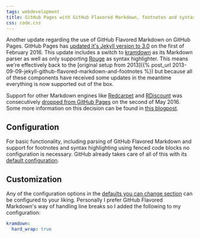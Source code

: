 ```yaml
---
tags: webdevelopment
title: GitHub Pages with GitHub Flavored Markdown, footnotes and syntax highlighting simplified
css: code.css
---
```


Another update regarding the use of GitHub Flavored Markdown on GitHub Pages. GitHub Pages has [updated it's Jekyll version to 3.0](https://github.blog/2016-02-01-github-pages-now-faster-and-simpler-with-jekyll-3-0/) on the first of February 2016.
This update includes a switch to [kramdown](https://kramdown.gettalong.org) as its Markdown parser as well as only supporting [Rouge](http://kramdown.gettalong.org/syntax_highlighter/rouge.html) as syntax highlighter. This means we're effectively back to the [original setup from 2013]({% post_url 2013-09-09-jekyll-github-flavored-markdown-and-footnotes %}) but because all of these components have received some updates in the meantime everything is now supported out of the box.

Support for other Markdown engines like [Redcarpet](https://github.com/vmg/redcarpet) and [RDiscount](https://github.com/davidfstr/rdiscount) was consecutively [dropped from GitHub Pages](https://github.blog/2016-05-02-github-pages-drops-support-for-rdiscount-redcarpet-and-redcloth-textile-markup-engines/) on the second of May 2016.
Some more information on this decision can be found in [this blogpost](https://github.blog/2016-04-01-a-look-behind-our-decision-to-standardize-on-a-single-markdown-engine-for-github-pages/).

## Configuration
For basic functionality, including parsing of GitHub Flavored Markdown and support for footnotes and syntax highlighting using fenced code blocks no configuration is necessary.
GitHub already takes care of all of this with its [default configuration](https://help.github.com/en/articles/configuring-jekyll).

## Customization
Any of the configuration options in the [defaults you can change section](https://help.github.com/en/articles/configuring-jekyll#defaults-you-can-change) can be configured to your liking.
Personally I prefer GitHub Flavored Markdown's way of handling line breaks so I added the following to my configuration:
```yaml
kramdown:
  hard_wrap: true
```
